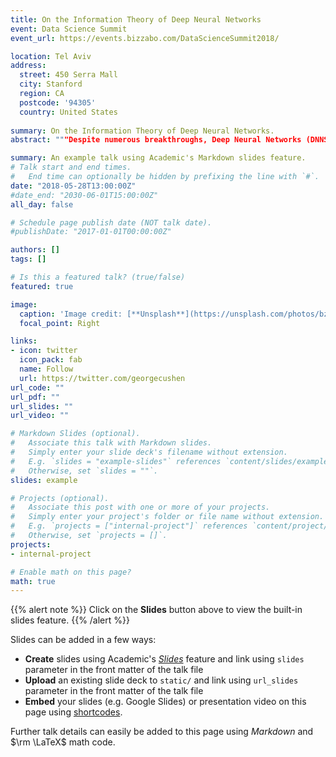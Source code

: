 ```yaml
---
title: On the Information Theory of Deep Neural Networks
event: Data Science Summit
event_url: https://events.bizzabo.com/DataScienceSummit2018/

location: Tel Aviv
address:
  street: 450 Serra Mall
  city: Stanford
  region: CA
  postcode: '94305'
  country: United States
  
summary: On the Information Theory of Deep Neural Networks.
abstract: """Despite numerous breakthroughs, Deep Neural Networks (DNNS) are often treated as "black boxes" owing to our poor understanding of their internal organization and optimization process.  We address this limitation by suggesting that DNNS learn to optimize the mutual information that each layer preserves on the input and output variables, resulting from tradeoff in compression and prediction per each layer. In this talk, we will present  analytical and numerical study of DNNS in the "Information Plane",  and how the Stochastic Gradient Decent (SGD) algorithm follows the information bottleneck trade-off principle. We show how SGD achieves this optimal bound, as the compression for each layer amounts to relaxation to a maximum conditional entropy state subject to the proper constraints on the error and information of the labels. Thus, our works suggests that DNNs are essentially a technique for solving the information bottleneck problem for large scale learning tasks."""

summary: An example talk using Academic's Markdown slides feature.
# Talk start and end times.
#   End time can optionally be hidden by prefixing the line with `#`.
date: "2018-05-28T13:00:00Z"
#date_end: "2030-06-01T15:00:00Z"
all_day: false

# Schedule page publish date (NOT talk date).
#publishDate: "2017-01-01T00:00:00Z"

authors: []
tags: []

# Is this a featured talk? (true/false)
featured: true

image:
  caption: 'Image credit: [**Unsplash**](https://unsplash.com/photos/bzdhc5b3Bxs)'
  focal_point: Right

links:
- icon: twitter
  icon_pack: fab
  name: Follow
  url: https://twitter.com/georgecushen
url_code: ""
url_pdf: ""
url_slides: ""
url_video: ""

# Markdown Slides (optional).
#   Associate this talk with Markdown slides.
#   Simply enter your slide deck's filename without extension.
#   E.g. `slides = "example-slides"` references `content/slides/example-slides.md`.
#   Otherwise, set `slides = ""`.
slides: example

# Projects (optional).
#   Associate this post with one or more of your projects.
#   Simply enter your project's folder or file name without extension.
#   E.g. `projects = ["internal-project"]` references `content/project/deep-learning/index.md`.
#   Otherwise, set `projects = []`.
projects:
- internal-project

# Enable math on this page?
math: true
---
```


{{% alert note %}}
Click on the **Slides** button above to view the built-in slides feature.
{{% /alert %}}

Slides can be added in a few ways:

- **Create** slides using Academic's [*Slides*](https://sourcethemes.com/academic/docs/managing-content/#create-slides) feature and link using `slides` parameter in the front matter of the talk file
- **Upload** an existing slide deck to `static/` and link using `url_slides` parameter in the front matter of the talk file
- **Embed** your slides (e.g. Google Slides) or presentation video on this page using [shortcodes](https://sourcethemes.com/academic/docs/writing-markdown-latex/).

Further talk details can easily be added to this page using *Markdown* and $\rm \LaTeX$ math code.
